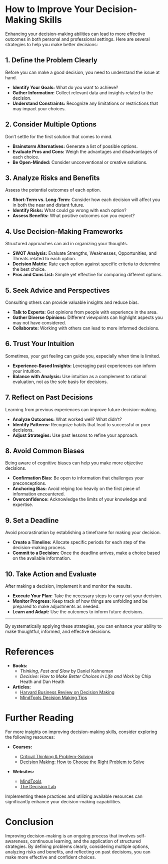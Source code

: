 # How to Improve Your Decision-Making Skills

Enhancing your decision-making abilities can lead to more effective outcomes in both personal and professional settings. Here are several strategies to help you make better decisions:

## 1. **Define the Problem Clearly**

Before you can make a good decision, you need to understand the issue at hand.

- **Identify Your Goals:** What do you want to achieve?
- **Gather Information:** Collect relevant data and insights related to the decision.
- **Understand Constraints:** Recognize any limitations or restrictions that may impact your choices.

## 2. **Consider Multiple Options**

Don’t settle for the first solution that comes to mind.

- **Brainstorm Alternatives:** Generate a list of possible options.
- **Evaluate Pros and Cons:** Weigh the advantages and disadvantages of each choice.
- **Be Open-Minded:** Consider unconventional or creative solutions.

## 3. **Analyze Risks and Benefits**

Assess the potential outcomes of each option.

- **Short-Term vs. Long-Term:** Consider how each decision will affect you in both the near and distant future.
- **Identify Risks:** What could go wrong with each option?
- **Assess Benefits:** What positive outcomes can you expect?

## 4. **Use Decision-Making Frameworks**

Structured approaches can aid in organizing your thoughts.

- **SWOT Analysis:** Evaluate Strengths, Weaknesses, Opportunities, and Threats related to each option.
- **Decision Matrix:** Rate each option against specific criteria to determine the best choice.
- **Pros and Cons List:** Simple yet effective for comparing different options.

## 5. **Seek Advice and Perspectives**

Consulting others can provide valuable insights and reduce bias.

- **Talk to Experts:** Get opinions from people with experience in the area.
- **Gather Diverse Opinions:** Different viewpoints can highlight aspects you may not have considered.
- **Collaborate:** Working with others can lead to more informed decisions.

## 6. **Trust Your Intuition**

Sometimes, your gut feeling can guide you, especially when time is limited.

- **Experience-Based Insights:** Leveraging past experiences can inform your intuition.
- **Balance with Analysis:** Use intuition as a complement to rational evaluation, not as the sole basis for decisions.

## 7. **Reflect on Past Decisions**

Learning from previous experiences can improve future decision-making.

- **Analyze Outcomes:** What worked well? What didn’t?
- **Identify Patterns:** Recognize habits that lead to successful or poor decisions.
- **Adjust Strategies:** Use past lessons to refine your approach.

## 8. **Avoid Common Biases**

Being aware of cognitive biases can help you make more objective decisions.

- **Confirmation Bias:** Be open to information that challenges your preconceptions.
- **Anchoring Bias:** Avoid relying too heavily on the first piece of information encountered.
- **Overconfidence:** Acknowledge the limits of your knowledge and expertise.

## 9. **Set a Deadline**

Avoid procrastination by establishing a timeframe for making your decision.

- **Create a Timeline:** Allocate specific periods for each step of the decision-making process.
- **Commit to a Decision:** Once the deadline arrives, make a choice based on the available information.

## 10. **Take Action and Evaluate**

After making a decision, implement it and monitor the results.

- **Execute Your Plan:** Take the necessary steps to carry out your decision.
- **Monitor Progress:** Keep track of how things are unfolding and be prepared to make adjustments as needed.
- **Learn and Adapt:** Use the outcomes to inform future decisions.

---

By systematically applying these strategies, you can enhance your ability to make thoughtful, informed, and effective decisions.

# References

- **Books:**
  - *Thinking, Fast and Slow* by Daniel Kahneman
  - *Decisive: How to Make Better Choices in Life and Work* by Chip Heath and Dan Heath
- **Articles:**
  - [Harvard Business Review on Decision Making](https://hbr.org/topic/decision-making)
  - [MindTools Decision Making Tips](https://www.mindtools.com/pages/main/newMN_TED.htm)

# Further Reading

For more insights on improving decision-making skills, consider exploring the following resources:

- **Courses:**
  - [Critical Thinking & Problem-Solving](https://www.coursera.org/learn/critical-thinking)
  - [Decision Making: How to Choose the Right Problem to Solve](https://www.edx.org/course/decision-making-how-to-choose-the-right-problem-to-solve)

- **Websites:**
  - [MindTools](https://www.mindtools.com/)
  - [The Decision Lab](https://thedecisionlab.com/)

Implementing these practices and utilizing available resources can significantly enhance your decision-making capabilities.

# Conclusion

Improving decision-making is an ongoing process that involves self-awareness, continuous learning, and the application of structured strategies. By defining problems clearly, considering multiple options, analyzing risks and benefits, and reflecting on past decisions, you can make more effective and confident choices.